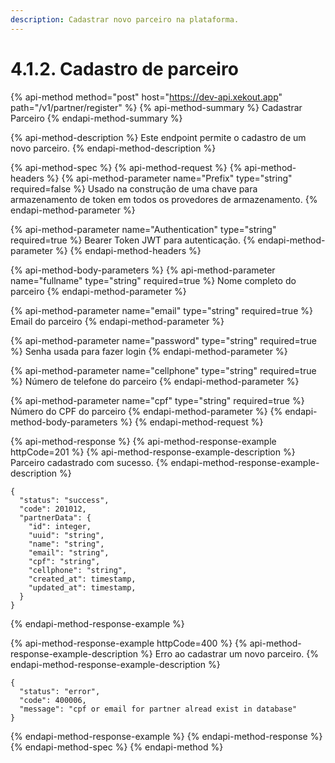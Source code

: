 ```yaml
---
description: Cadastrar novo parceiro na plataforma.
---
```


# 4.1.2. Cadastro de parceiro

{% api-method method="post" host="https://dev-api.xekout.app" path="/v1/partner/register" %}
{% api-method-summary %}
Cadastrar Parceiro
{% endapi-method-summary %}

{% api-method-description %}
Este endpoint permite o cadastro de um novo parceiro.
{% endapi-method-description %}

{% api-method-spec %}
{% api-method-request %}
{% api-method-headers %}
{% api-method-parameter name="Prefix" type="string" required=false %}
Usado na construção de uma chave para armazenamento de token em todos os provedores de armazenamento.
{% endapi-method-parameter %}

{% api-method-parameter name="Authentication" type="string" required=true %}
Bearer Token JWT para autenticação.
{% endapi-method-parameter %}
{% endapi-method-headers %}

{% api-method-body-parameters %}
{% api-method-parameter name="fullname" type="string" required=true %}
Nome completo do parceiro
{% endapi-method-parameter %}

{% api-method-parameter name="email" type="string" required=true %}
Email do parceiro
{% endapi-method-parameter %}

{% api-method-parameter name="password" type="string" required=true %}
Senha usada para fazer login
{% endapi-method-parameter %}

{% api-method-parameter name="cellphone" type="string" required=true %}
Número de telefone do parceiro
{% endapi-method-parameter %}

{% api-method-parameter name="cpf" type="string" required=true %}
Número do CPF do parceiro
{% endapi-method-parameter %}
{% endapi-method-body-parameters %}
{% endapi-method-request %}

{% api-method-response %}
{% api-method-response-example httpCode=201 %}
{% api-method-response-example-description %}
Parceiro cadastrado com sucesso.
{% endapi-method-response-example-description %}

```text
{
  "status": "success",
  "code": 201012,
  "partnerData": {
    "id": integer,
    "uuid": "string",
    "name": "string",
    "email": "string",
    "cpf": "string",
    "cellphone": "string",
    "created_at": timestamp,
    "updated_at": timestamp,
  }
}
```
{% endapi-method-response-example %}

{% api-method-response-example httpCode=400 %}
{% api-method-response-example-description %}
Erro ao cadastrar um novo parceiro.
{% endapi-method-response-example-description %}

```
{
  "status": "error",
  "code": 400006,
  "message": "cpf or email for partner alread exist in database"
}
```
{% endapi-method-response-example %}
{% endapi-method-response %}
{% endapi-method-spec %}
{% endapi-method %}

